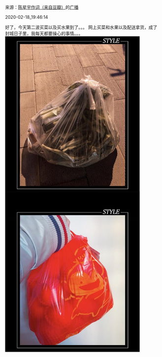 来源：[陈星宇作词（来自豆瓣）](https://www.douban.com/people/chenxingyu2009/)的[广播](https://www.douban.com/people/chenxingyu2009/status/2819265843/)


2020-02-18_19:46:14


好了，今天第二波买菜以及买水果到了。。。
网上买菜和水果以及配送拿货，成了封城日子里，我每天都要操心的事情。。。
![](./pic/2020-02-18_19:46:14-陈星宇作词的广播1.jpg)  

